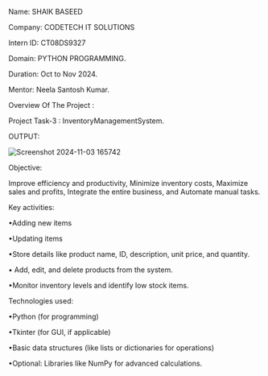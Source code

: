 Name: SHAIK BASEED 

Company: CODETECH IT SOLUTIONS 

Intern ID: CT08DS9327

Domain: PYTHON PROGRAMMING.

Duration: Oct to Nov 2024.

Mentor: Neela Santosh Kumar.

Overview Of The Project :

Project Task-3 : InventoryManagementSystem.


OUTPUT:



![Screenshot 2024-11-03 165742](https://github.com/user-attachments/assets/f1319d0f-ef80-4711-b333-fddba7d3ed56)





Objective:

 Improve efficiency and productivity, Minimize inventory costs, Maximize sales and profits, Integrate the entire business, and Automate manual tasks.


Key activities:

•Adding new items

•Updating items

•Store details like product name, ID, description, unit price, and quantity.

• Add, edit, and delete products from the system.

•Monitor inventory levels and identify low stock items.


Technologies used:

•Python (for programming)

•Tkinter (for GUI, if applicable)

•Basic data structures (like lists or dictionaries for operations)

•Optional: Libraries like NumPy for advanced calculations.
